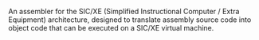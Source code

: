 An assembler for the SIC/XE (Simplified Instructional Computer / Extra Equipment) architecture, designed to translate assembly source code into object code that can be executed on a SIC/XE virtual machine.
